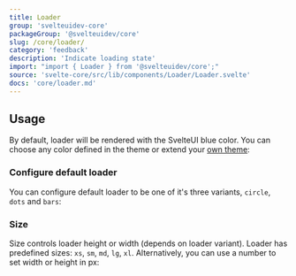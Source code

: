 ```yaml
---
title: Loader
group: 'svelteuidev-core'
packageGroup: '@svelteuidev/core'
slug: /core/loader/
category: 'feedback'
description: 'Indicate loading state'
import: "import { Loader } from '@svelteuidev/core';"
source: 'svelte-core/src/lib/components/Loader/Loader.svelte'
docs: 'core/loader.md'
---
```


<script lang="ts">
    import { Loader, SimpleGrid } from '@svelteuidev/core';
    import { Heading, Preview } from 'components';

    const loader = `
        <script>
            import { Loader } from '@svelteuidev/core';
        <\/script>

        <Loader \/>
    `;
    const variantLoaders = `
        <script>
            import { Loader } from '@svelteuidev/core';
        <\/script>

        <Loader variant="circle" \/>
        <Loader variant="dots" \/>
        <Loader variant="bars" \/>
    `;
    const sizeLoaders = `
        <script>
            import { Loader } from '@svelteuidev/core';
        <\/script>

        <Loader size="lg" \/>
        <Loader size={50} \/>
    `;
</script>

<Heading />

## Usage

By default, loader will be rendered with the SvelteUI blue color. You can choose any color defined in the theme or extend your [own theme](theming/create-styles):

<Preview code={loader}>
    <Loader />
</Preview>

### Configure default loader

You can configure default loader to be one of it's three variants, `circle`, `dots` and `bars`:

<Preview code={variantLoaders}>
    <SimpleGrid cols={3}>
        <Loader variant="circle" />
        <Loader variant="dots" />
        <Loader variant="bars" />
    </SimpleGrid>
</Preview>

### Size

Size controls loader height or width (depends on loader variant). Loader has predefined sizes: `xs`, `sm`, `md`, `lg`, `xl`. Alternatively, you can use a number to set width or height in px:

<Preview code={sizeLoaders}>
    <Loader size="lg" />
    <Loader size={50} />
</Preview>